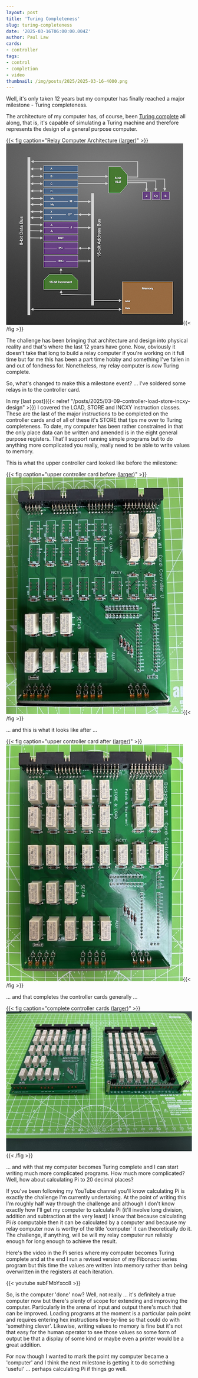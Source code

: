 ```yaml
---
layout: post
title: 'Turing Completeness'
slug: turing-completeness
date: '2025-03-16T06:00:00.004Z'
author: Paul Law
cards:
- controller
tags:
- control
- completion
- video
thumbnail: /img/posts/2025/2025-03-16-4000.png
---
```


Well, it's only taken 12 years but my computer has finally reached a major milestone - Turing completeness.

The architecture of my computer has, of course, been
[Turing complete](https://en.wikipedia.org/wiki/Turing_completeness) all along, that is, it's capable of simulating
a Turing machine and therefore represents the design of a general purpose computer.

{{< fig caption="Relay Computer Architecture ([larger](/img/posts/shared/architecture-lg.png))" >}}![Relay Computer Architecture](/img/posts/shared/architecture-sm.png){{< /fig >}}

The challenge has been bringing that architecture and design into physical reality and that's where the last 12 years
have gone. Now, obviously it doesn't take that long to build a relay computer if you're working on it full time but for
me this has been a part time hobby and something I've fallen in and out of fondness for. Nonetheless, my relay computer
is *now* Turing complete.

So, what's changed to make this a milestone event? ... I've soldered some relays in to the controller card.

In my [last post]({{< relref "/posts/2025/03-09-controller-load-store-incxy-design" >}}) I covered the LOAD, STORE and
INCXY instruction classes. These are the last of the major instructions to be completed on the controller cards and of
all of these it's STORE that tips me over to Turing completeness. To date, my computer has been rather constrained in
that the only place data can be written and amended is in the eight general purpose registers. That'll support
running simple programs but to do anything more complicated you really, really need to be able to write values
to memory.

This is what the upper controller card looked like before the milestone:

{{< fig caption="upper controller card before ([larger](/img/posts/2025/2025-03-16-1000.jpg))" >}}![upper controller card before](/img/posts/2025/2025-03-16-0000.jpg){{< /fig >}}

... and this is what it looks like after ...

{{< fig caption="upper controller card after ([larger](/img/posts/2025/2025-03-16-1001.jpg))" >}}![upper controller card after](/img/posts/2025/2025-03-16-0001.jpg){{< /fig >}}

... and that completes the controller cards generally ...

{{< fig caption="complete controller cards ([larger](/img/posts/2025/2025-03-16-1002.jpg))" >}}![compete controller cards](/img/posts/2025/2025-03-16-0002.jpg){{< /fig >}}

... and with that my computer becomes Turing complete and I can start writing much more complicated programs. How much
more complicated? Well, how about calculating Pi to 20 decimal places?

If you've been following my YouTube channel you'll know calculating Pi is exactly the challenge I'm currently
undertaking. At the point of writing this I'm roughly half way through the challenge and although I don't know
exactly how I'll get my computer to calculate Pi (it'll involve long division, addition and subtraction at the very
least) I know that because calculating Pi *is* computable then it can be calculated by a computer and because my
relay computer now is worthy of the title 'computer' it can theoretically do it. The challenge, if anything, will be
will my relay computer run reliably enough for long enough to achieve the result.

Here's the video in the Pi series where my computer becomes Turing complete and at the end I run a revised version of
my Fibonacci series program but this time the values are written into memory rather than being overwritten in the
registers at each iteration.

{{< youtube subFMbYxcc8 >}}

So, is the computer 'done' now? Well, not really ... it's definitely a true computer now but there's plenty of scope for
extending and improving the computer. Particularly in the arena of input and output there's much that can be improved.
Loading programs at the moment is a particular pain point and requires entering hex instructions line-by-line so that
could do with 'something clever'. Likewise, writing values to memory is fine but it's not that easy for the human
operator to see those values so some form of output be that a display of some kind or maybe even a printer would be a
great addition.

For now though I wanted to mark the point my computer became a 'computer' and I think the next milestone is getting it
to do something 'useful' ... perhaps calculating Pi if things go well.
